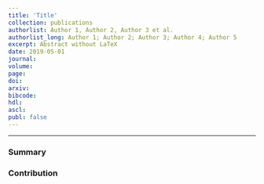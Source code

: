 ```yaml
---
title: 'Title'
collection: publications
authorlist: Author 1, Author 2, Author 3 et al.
authorlist_long: Author 1; Author 2; Author 3; Author 4; Author 5
excerpt: Abstract without LaTeX
date: 2019-05-01
journal: 
volume: 
page: 
doi: 
arxiv: 
bibcode: 
hdl: 
ascl: 
publ: false
---
```


*****

### Summary


### Contribution
